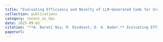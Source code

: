 ```yaml
---
title: "Evaluating Efficiency and Novelty of LLM-Generated Code for Graph Analysis"
collection: publications
category: recent_ai_hpc
date: 2025-09-01
citation: "**A. Barati Nia, M. Dindoost, D. A. Bader.** Evaluating Efficiency and Novelty of LLM-Generated Code for Graph Analysis. *IEEE HPEC 2025*. **Outstanding Student Paper Award**, Best Paper Candidate."
paperurl:
---
```

